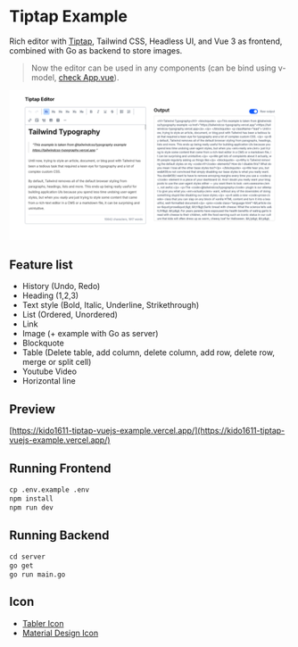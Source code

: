 # Tiptap Example

Rich editor with [Tiptap](https://tiptap.dev), Tailwind CSS, Headless UI, and Vue 3 as frontend, combined with Go as backend to store images.

> Now the editor can be used in any components (can be bind using v-model, [check App.vue](https://github.com/kido1611/tiptap-vuejs-example/blob/main/src/App.vue#L19)).

![example](/images/example.png)

## Feature list

- History (Undo, Redo)
- Heading (1,2,3)
- Text style (Bold, Italic, Underline, Strikethrough)
- List (Ordered, Unordered)
- Link
- Image (+ example with Go as server)
- Blockquote
- Table (Delete table, add column, delete column, add row, delete row, merge or split cell)
- Youtube Video
- Horizontal line

## Preview

[https://kido1611-tiptap-vuejs-example.vercel.app/](https://kido1611-tiptap-vuejs-example.vercel.app/)

## Running Frontend

```shell
cp .env.example .env
npm install
npm run dev
```

## Running Backend

```shell
cd server
go get
go run main.go
```

## Icon

- [Tabler Icon](https://tabler-icons.io/)
- [Material Design Icon](https://materialdesignicons.com/)
